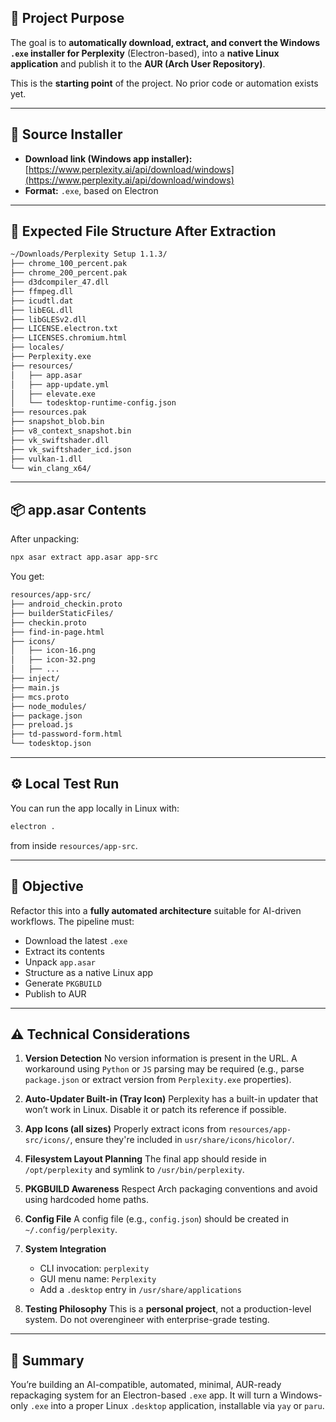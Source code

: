 ## 🧩 Project Purpose

The goal is to **automatically download, extract, and convert the Windows `.exe` installer for Perplexity** (Electron-based), into a **native Linux application** and publish it to the **AUR (Arch User Repository)**.

This is the **starting point** of the project. No prior code or automation exists yet.

---

## 🧱 Source Installer

* **Download link (Windows app installer):**
  [https://www.perplexity.ai/api/download/windows](https://www.perplexity.ai/api/download/windows)
* **Format:** `.exe`, based on Electron

---

## 🧾 Expected File Structure After Extraction

```bash
~/Downloads/Perplexity Setup 1.1.3/
├── chrome_100_percent.pak
├── chrome_200_percent.pak
├── d3dcompiler_47.dll
├── ffmpeg.dll
├── icudtl.dat
├── libEGL.dll
├── libGLESv2.dll
├── LICENSE.electron.txt
├── LICENSES.chromium.html
├── locales/
├── Perplexity.exe
├── resources/
│   ├── app.asar
│   ├── app-update.yml
│   ├── elevate.exe
│   └── todesktop-runtime-config.json
├── resources.pak
├── snapshot_blob.bin
├── v8_context_snapshot.bin
├── vk_swiftshader.dll
├── vk_swiftshader_icd.json
├── vulkan-1.dll
└── win_clang_x64/
```

---

## 📦 app.asar Contents

After unpacking:

```bash
npx asar extract app.asar app-src
```

You get:

```bash
resources/app-src/
├── android_checkin.proto
├── builderStaticFiles/
├── checkin.proto
├── find-in-page.html
├── icons/
│   ├── icon-16.png
│   ├── icon-32.png
│   ├── ...
├── inject/
├── main.js
├── mcs.proto
├── node_modules/
├── package.json
├── preload.js
├── td-password-form.html
└── todesktop.json
```

---

## ⚙️ Local Test Run

You can run the app locally in Linux with:

```bash
electron .
```

from inside `resources/app-src`.

---

## 🔧 Objective

Refactor this into a **fully automated architecture** suitable for AI-driven workflows. The pipeline must:

* Download the latest `.exe`
* Extract its contents
* Unpack `app.asar`
* Structure as a native Linux app
* Generate `PKGBUILD`
* Publish to AUR

---

## ⚠️ Technical Considerations

1. **Version Detection**
   No version information is present in the URL. A workaround using `Python` or `JS` parsing may be required (e.g., parse `package.json` or extract version from `Perplexity.exe` properties).

2. **Auto-Updater Built-in (Tray Icon)**
   Perplexity has a built-in updater that won’t work in Linux. Disable it or patch its reference if possible.

3. **App Icons (all sizes)**
   Properly extract icons from `resources/app-src/icons/`, ensure they're included in `usr/share/icons/hicolor/`.

4. **Filesystem Layout Planning**
   The final app should reside in `/opt/perplexity` and symlink to `/usr/bin/perplexity`.

5. **PKGBUILD Awareness**
   Respect Arch packaging conventions and avoid using hardcoded home paths.

6. **Config File**
   A config file (e.g., `config.json`) should be created in `~/.config/perplexity`.

7. **System Integration**

   * CLI invocation: `perplexity`
   * GUI menu name: `Perplexity`
   * Add a `.desktop` entry in `/usr/share/applications`

8. **Testing Philosophy**
   This is a **personal project**, not a production-level system. Do not overengineer with enterprise-grade testing.

---

## 📌 Summary

You’re building an AI-compatible, automated, minimal, AUR-ready repackaging system for an Electron-based `.exe` app.
It will turn a Windows-only `.exe` into a proper Linux `.desktop` application, installable via `yay` or `paru`.

